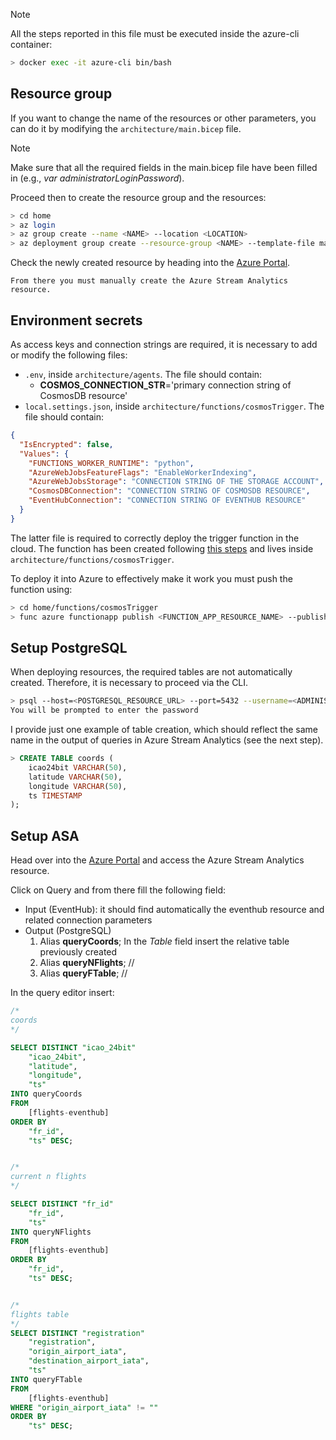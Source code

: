 > [!NOTE]  
> All the steps reported in this file must be executed inside the azure-cli container:
``` sh
> docker exec -it azure-cli bin/bash
```

## Resource group
If you want to change the name of the resources or other parameters, you can do it by modifying the `architecture/main.bicep` file.

> [!NOTE]  
> Make sure that all the required fields in the main.bicep file have been filled in (e.g., *var administratorLoginPassword*).

Proceed then to create the resource group and the resources:
``` sh
> cd home
> az login
> az group create --name <NAME> --location <LOCATION>
> az deployment group create --resource-group <NAME> --template-file main.bicep
```

Check the newly created resource by heading into the [Azure Portal](portal.azure.com/#home).

`From there you must manually create the Azure Stream Analytics resource.`

## Environment secrets

As access keys and connection strings are required, it is necessary to add or modify the following files:
* `.env`, inside `architecture/agents`. The file should contain:
    * **COSMOS_CONNECTION_STR**='primary connection string of CosmosDB resource'
* `local.settings.json`, inside `architecture/functions/cosmosTrigger`. The file should contain:
``` json
{
  "IsEncrypted": false,
  "Values": {
    "FUNCTIONS_WORKER_RUNTIME": "python",
    "AzureWebJobsFeatureFlags": "EnableWorkerIndexing",
    "AzureWebJobsStorage": "CONNECTION STRING OF THE STORAGE ACCOUNT",
    "CosmosDBConnection": "CONNECTION STRING OF COSMOSDB RESOURCE",
    "EventHubConnection": "CONNECTION STRING OF EVENTHUB RESOURCE"
  }
}
```

The latter file is required to correctly deploy the trigger function in the cloud. 
The function has been created following [this steps](https://learn.microsoft.com/en-us/azure/azure-functions/create-first-function-cli-python?tabs=linux,bash,azure-cli&pivots=python-mode-decorators) and lives inside ``architecture/functions/cosmosTrigger``.

To deploy it into Azure to effectively make it work you must push the function using:
``` sh
> cd home/functions/cosmosTrigger
> func azure functionapp publish <FUNCTION_APP_RESOURCE_NAME> --publish-local-settings
```

## Setup PostgreSQL

When deploying resources, the required tables are not automatically created. Therefore, it is necessary to proceed via the CLI.

``` sh
> psql --host=<POSTGRESQL_RESOURCE_URL> --port=5432 --username=<ADMINISTATOR_LOGIN> --dbname=<DB_NAME>
You will be prompted to enter the password
```

I provide just one example of table creation, which should reflect the same name in the output of queries in Azure Stream Analytics (see the next step).
``` sql
> CREATE TABLE coords (
    icao24bit VARCHAR(50),
    latitude VARCHAR(50),
    longitude VARCHAR(50),
    ts TIMESTAMP
);
```


## Setup ASA
Head over into the [Azure Portal](portal.azure.com/#home) and access the Azure Stream Analytics resource. 

Click on Query and from there fill the following field:
* Input (EventHub): it should find automatically the eventhub resource and related connection parameters
* Output (PostgreSQL)
    1. Alias **queryCoords**; In the *Table* field insert the relative table previously created
    2. Alias **queryNFlights**; //
    3. Alias **queryFTable**; // 

In the query editor insert:

``` sql
/*
coords
*/

SELECT DISTINCT "icao_24bit"
    "icao_24bit",
    "latitude",
    "longitude",
    "ts"
INTO queryCoords
FROM
    [flights-eventhub]
ORDER BY
    "fr_id",
    "ts" DESC;


/*
current n flights
*/

SELECT DISTINCT "fr_id"
    "fr_id",
    "ts"
INTO queryNFlights
FROM
    [flights-eventhub]
ORDER BY
    "fr_id",
    "ts" DESC;


/*
flights table
*/
SELECT DISTINCT "registration"
    "registration",
    "origin_airport_iata",
    "destination_airport_iata",
    "ts"
INTO queryFTable
FROM
    [flights-eventhub]
WHERE "origin_airport_iata" != ""
ORDER BY
    "ts" DESC;
```